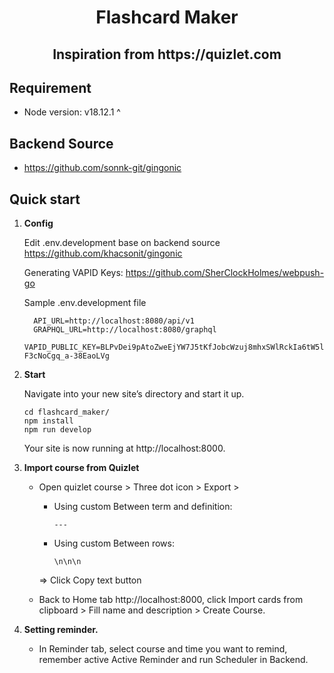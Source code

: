<h1 align="center">
  Flashcard Maker
</h1>

<h2 align="center">
  Inspiration from https://quizlet.com
</h2>

## Requirement

  - Node version: v18.12.1 ^

## Backend Source

  - https://github.com/sonnk-git/gingonic

## Quick start

1.  **Config**

    Edit .env.development base on backend source https://github.com/khacsonit/gingonic
    
    Generating VAPID Keys: https://github.com/SherClockHolmes/webpush-go
    
    Sample .env.development file
    
          API_URL=http://localhost:8080/api/v1
          GRAPHQL_URL=http://localhost:8080/graphql
          VAPID_PUBLIC_KEY=BLPvDei9pAtoZweEjYW7J5tKfJobcWzuj8mhxSWlRckIa6tW5lHeur7xZUGGh65AURT-F3cNoCgq_a-38EaoLVg
          
    
2.  **Start**

    Navigate into your new site’s directory and start it up.
    
 
    ```shell
    cd flashcard_maker/
    npm install
    npm run develop
    ```
    
    Your site is now running at http://localhost:8000.
    
3.  **Import course from Quizlet**
   
    - Open quizlet course > Three dot icon > Export > 
      + Using custom Between term and definition: 
        ```shell
        ---
        ```
      + Using custom Between rows:
        ```shell
        \n\n\n
        ```
      => Click Copy text button

    - Back to Home tab http://localhost:8000, click Import cards from clipboard > Fill name and description > Create Course.
    
4.  **Setting reminder.**
    - In Reminder tab, select course and time you want to remind, remember active Active Reminder and run Scheduler in Backend.
